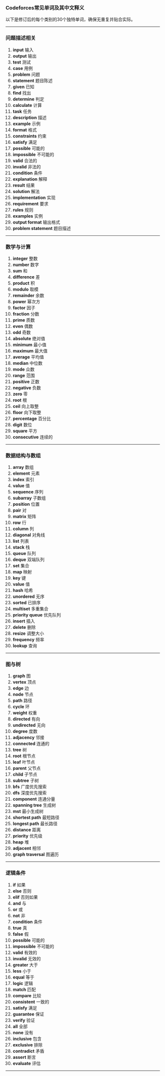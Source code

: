 ### Codeforces常见单词及其中文释义

以下是修订后的每个类别的30个独特单词，确保无重复并贴合实际。

------

### **问题描述相关**

1. **input** 输入
2. **output** 输出
3. **test** 测试
4. **case** 用例
5. **problem** 问题
6. **statement** 题目陈述
7. **given** 已知
8. **find** 找出
9. **determine** 判定
10. **calculate** 计算
11. **task** 任务
12. **description** 描述
13. **example** 示例
14. **format** 格式
15. **constraints** 约束
16. **satisfy** 满足
17. **possible** 可能的
18. **impossible** 不可能的
19. **valid** 合法的
20. **invalid** 非法的
21. **condition** 条件
22. **explanation** 解释
23. **result** 结果
24. **solution** 解法
25. **implementation** 实现
26. **requirement** 要求
27. **rules** 规则
28. **examples** 实例
29. **output format** 输出格式
30. **problem statement** 题目描述

------

### **数学与计算**

1. **integer** 整数
2. **number** 数字
3. **sum** 和
4. **difference** 差
5. **product** 积
6. **modulo** 取模
7. **remainder** 余数
8. **power** 幂次方
9. **factor** 因子
10. **fraction** 分数
11. **prime** 质数
12. **even** 偶数
13. **odd** 奇数
14. **absolute** 绝对值
15. **minimum** 最小值
16. **maximum** 最大值
17. **average** 平均值
18. **median** 中位数
19. **mode** 众数
20. **range** 范围
21. **positive** 正数
22. **negative** 负数
23. **zero** 零
24. **root** 根
25. **ceil** 向上取整
26. **floor** 向下取整
27. **percentage** 百分比
28. **digit** 数位
29. **square** 平方
30. **consecutive** 连续的

------

### **数据结构与数组**

1. **array** 数组
2. **element** 元素
3. **index** 索引
4. **value** 值
5. **sequence** 序列
6. **subarray** 子数组
7. **position** 位置
8. **pair** 对
9. **matrix** 矩阵
10. **row** 行
11. **column** 列
12. **diagonal** 对角线
13. **list** 列表
14. **stack** 栈
15. **queue** 队列
16. **deque** 双端队列
17. **set** 集合
18. **map** 映射
19. **key** 键
20. **value** 值
21. **hash** 哈希
22. **unordered** 无序
23. **sorted** 已排序
24. **multiset** 多重集合
25. **priority queue** 优先队列
26. **insert** 插入
27. **delete** 删除
28. **resize** 调整大小
29. **frequency** 频率
30. **lookup** 查询

------

### **图与树**

1. **graph** 图
2. **vertex** 顶点
3. **edge** 边
4. **node** 节点
5. **path** 路径
6. **cycle** 环
7. **weight** 权重
8. **directed** 有向
9. **undirected** 无向
10. **degree** 度数
11. **adjacency** 邻接
12. **connected** 连通的
13. **tree** 树
14. **root** 根节点
15. **leaf** 叶节点
16. **parent** 父节点
17. **child** 子节点
18. **subtree** 子树
19. **bfs** 广度优先搜索
20. **dfs** 深度优先搜索
21. **component** 连通分量
22. **spanning tree** 生成树
23. **mst** 最小生成树
24. **shortest path** 最短路径
25. **longest path** 最长路径
26. **distance** 距离
27. **priority** 优先级
28. **heap** 堆
29. **adjacent** 相邻
30. **graph traversal** 图遍历

------

### **逻辑条件**

1. **if** 如果
2. **else** 否则
3. **elif** 否则如果
4. **and** 与
5. **or** 或
6. **not** 非
7. **condition** 条件
8. **true** 真
9. **false** 假
10. **possible** 可能的
11. **impossible** 不可能的
12. **valid** 有效的
13. **invalid** 无效的
14. **greater** 大于
15. **less** 小于
16. **equal** 等于
17. **logic** 逻辑
18. **match** 匹配
19. **compare** 比较
20. **consistent** 一致的
21. **satisfy** 满足
22. **guarantee** 保证
23. **verify** 验证
24. **all** 全部
25. **none** 没有
26. **inclusive** 包含
27. **exclusive** 排除
28. **contradict** 矛盾
29. **assert** 断言
30. **evaluate** 评估

------

